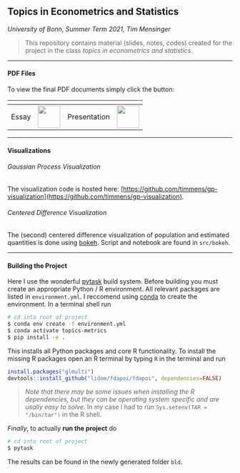 ## Topics in Econometrics and Statistics

*University of Bonn, Summer Term 2021, Tim Mensinger*


> This repository contains material (slides, notes, codes) created for the project in
> the class *topics in econometrics and statistics*.


----


#### PDF Files

To view the final PDF documents simply click the button:


| <!-- -->  | <!-- --> | <!-- --> | <!-- --> |
|-----------|----------|----------|----------|
| Essay | <a href="https://nbviewer.jupyter.org/github/timmens/topics-metrics-2021/blob/main/manuscript.pdf"  target="_parent"><img align="center" src="https://www.iconpacks.net/icons/2/free-pdf-file-icon-2614-thumb.png" height=50></a> | Presentation | <a href="https://nbviewer.jupyter.org/github/timmens/topics-metrics-2021/blob/main/presentation.pdf"  target="_parent"><img align="center" src="https://www.iconpacks.net/icons/2/free-pdf-file-icon-2614-thumb.png" height=50></a> |


----


#### Visualizations

###### Gaussian Process Visualization

The visualization code is hosted here:
[https://github.com/timmens/gp-visualization](https://github.com/timmens/gp-visualization).

###### Centered Difference Visualization

The (second) centered difference visualization of population and estimated quantities is
done using [bokeh](https://docs.bokeh.org/en/latest/index.html). Script and notebook are
found in ``src/bokeh``.


---- 


#### Building the Project

Here I use the wonderful [pytask](https://github.com/pytask-dev/pytask) build system.
Before building you must create an appropriate Python / R environment. All relevant
packages are listed in ``environment.yml``. I reccomend using
[conda](https://docs.conda.io/en/latest/miniconda.html) to create the environment. In a
terminal shell run

```zsh
# cd into root of project
$ conda env create -f environment.yml
$ conda activate topics-metrics
$ pip install -e .
```

This installs all Python packages and core R functionality. To install the missing R
packages open an R terminal by typing ``R`` in the terminal and run

```R
install.packages("glmulti")
devtools::install_github("lidom/fdapoi/fdapoi", dependencies=FALSE)
```

> *Note that there may be some issues when installing the R dependencies, but they can
> be operating system specific and are usally easy to solve.* In my case I had to run
> ``Sys.setenv(TAR = "/bin/tar")`` in the R shell.

*Finally*, to actually **run the project** do

```zsh
# cd into root of project
$ pytask
```

The results can be found in the newly generated folder ``bld``.
